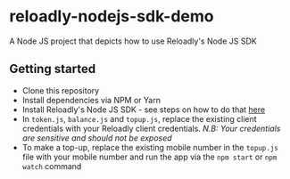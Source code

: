 # reloadly-nodejs-sdk-demo
A Node JS project that depicts how to use Reloadly's Node JS SDK

## Getting started

- Clone this repository
- Install dependencies via NPM or Yarn
- Install Reloadly's Node JS SDK - see steps on how to do that [here](https://github.com/Reloadly/reloadly-sdk-nodejs)
- In `token.js`, `balance.js` and `topup.js`, replace the existing client credentials with your Reloadly client credentials. *N.B: Your credentials are sensitive and should not be exposed*
- To make a top-up, replace the existing mobile number in the `topup.js` file with your mobile number and run the app via the `npm start` or `npm watch` command

